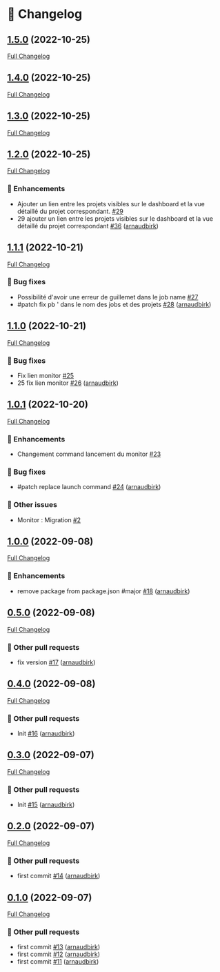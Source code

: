 # 📑 Changelog

## [1.5.0](https://github.com/ign-gpao/monitor/tree/1.5.0) (2022-10-25)

[Full Changelog](https://github.com/ign-gpao/monitor/compare/1.4.0...1.5.0)

## [1.4.0](https://github.com/ign-gpao/monitor/tree/1.4.0) (2022-10-25)

[Full Changelog](https://github.com/ign-gpao/monitor/compare/1.3.0...1.4.0)

## [1.3.0](https://github.com/ign-gpao/monitor/tree/1.3.0) (2022-10-25)

[Full Changelog](https://github.com/ign-gpao/monitor/compare/1.2.0...1.3.0)

## [1.2.0](https://github.com/ign-gpao/monitor/tree/1.2.0) (2022-10-25)

[Full Changelog](https://github.com/ign-gpao/monitor/compare/1.1.1...1.2.0)

### 🚀 Enhancements

- Ajouter un lien entre les projets visibles sur le dashboard et la vue détaillé du projet correspondant. [\#29](https://github.com/ign-gpao/monitor/issues/29)
- 29 ajouter un lien entre les projets visibles sur le dashboard et la vue détaillé du projet correspondant [\#36](https://github.com/ign-gpao/monitor/pull/36) ([arnaudbirk](https://github.com/arnaudbirk))

## [1.1.1](https://github.com/ign-gpao/monitor/tree/1.1.1) (2022-10-21)

[Full Changelog](https://github.com/ign-gpao/monitor/compare/1.1.0...1.1.1)

### 🐛 Bug fixes

- Possibilité d'avoir une erreur de guillemet dans le job name [\#27](https://github.com/ign-gpao/monitor/issues/27)
- \#patch fix pb ' dans le nom des jobs et des projets [\#28](https://github.com/ign-gpao/monitor/pull/28) ([arnaudbirk](https://github.com/arnaudbirk))

## [1.1.0](https://github.com/ign-gpao/monitor/tree/1.1.0) (2022-10-21)

[Full Changelog](https://github.com/ign-gpao/monitor/compare/1.0.1...1.1.0)

### 🐛 Bug fixes

- Fix lien monitor [\#25](https://github.com/ign-gpao/monitor/issues/25)
- 25 fix lien monitor [\#26](https://github.com/ign-gpao/monitor/pull/26) ([arnaudbirk](https://github.com/arnaudbirk))

## [1.0.1](https://github.com/ign-gpao/monitor/tree/1.0.1) (2022-10-20)

[Full Changelog](https://github.com/ign-gpao/monitor/compare/1.0.0...1.0.1)

### 🚀 Enhancements

- Changement command lancement du monitor [\#23](https://github.com/ign-gpao/monitor/issues/23)

### 🐛 Bug fixes

- \#patch replace launch command [\#24](https://github.com/ign-gpao/monitor/pull/24) ([arnaudbirk](https://github.com/arnaudbirk))

### 📁 Other issues

- Monitor : Migration [\#2](https://github.com/ign-gpao/monitor/issues/2)

## [1.0.0](https://github.com/ign-gpao/monitor/tree/1.0.0) (2022-09-08)

[Full Changelog](https://github.com/ign-gpao/monitor/compare/0.5.0...1.0.0)

### 🚀 Enhancements

- remove package from package.json \#major [\#18](https://github.com/ign-gpao/monitor/pull/18) ([arnaudbirk](https://github.com/arnaudbirk))

## [0.5.0](https://github.com/ign-gpao/monitor/tree/0.5.0) (2022-09-08)

[Full Changelog](https://github.com/ign-gpao/monitor/compare/0.4.0...0.5.0)

### 📁 Other pull requests

- fix version [\#17](https://github.com/ign-gpao/monitor/pull/17) ([arnaudbirk](https://github.com/arnaudbirk))

## [0.4.0](https://github.com/ign-gpao/monitor/tree/0.4.0) (2022-09-08)

[Full Changelog](https://github.com/ign-gpao/monitor/compare/0.3.0...0.4.0)

### 📁 Other pull requests

- Init [\#16](https://github.com/ign-gpao/monitor/pull/16) ([arnaudbirk](https://github.com/arnaudbirk))

## [0.3.0](https://github.com/ign-gpao/monitor/tree/0.3.0) (2022-09-07)

[Full Changelog](https://github.com/ign-gpao/monitor/compare/0.2.0...0.3.0)

### 📁 Other pull requests

- Init [\#15](https://github.com/ign-gpao/monitor/pull/15) ([arnaudbirk](https://github.com/arnaudbirk))

## [0.2.0](https://github.com/ign-gpao/monitor/tree/0.2.0) (2022-09-07)

[Full Changelog](https://github.com/ign-gpao/monitor/compare/0.1.0...0.2.0)

### 📁 Other pull requests

- first commit [\#14](https://github.com/ign-gpao/monitor/pull/14) ([arnaudbirk](https://github.com/arnaudbirk))

## [0.1.0](https://github.com/ign-gpao/monitor/tree/0.1.0) (2022-09-07)

[Full Changelog](https://github.com/ign-gpao/monitor/compare/b650a4841246f60db996b3b615b227e6778b2575...0.1.0)

### 📁 Other pull requests

- first commit [\#13](https://github.com/ign-gpao/monitor/pull/13) ([arnaudbirk](https://github.com/arnaudbirk))
- first commit [\#12](https://github.com/ign-gpao/monitor/pull/12) ([arnaudbirk](https://github.com/arnaudbirk))
- first commit [\#11](https://github.com/ign-gpao/monitor/pull/11) ([arnaudbirk](https://github.com/arnaudbirk))



